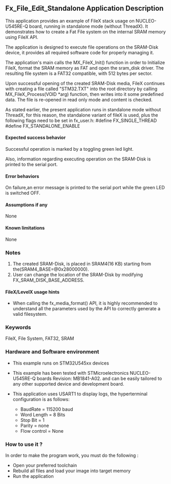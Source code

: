 
## <b>Fx_File_Edit_Standalone Application Description</b>

This application provides an example of FileX stack usage on NUCLEO-U545RE-Q board, running in standalone mode (without ThreadX). It demonstrates how to create a Fat File system on the internal SRAM memory using FileX API.

The application is designed to execute file operations on the SRAM-Disk device, it provides all required software code for properly managing it.

The application's main calls the MX_FileX_Init() function in order to Initialize FileX, format the SRAM memory as FAT and open the sram_disk driver. The resulting file system is a FAT32 compatible, with 512 bytes per sector.

Upon successful opening of the created SRAM-Disk media, FileX continues with creating a file called "STM32.TXT" into the root directory by calling MX_FileX_Process(VOID *arg) function, then writes into it some predefined data. The file is re-opened in read only mode and content is checked.


As stated earlier, the present application runs in standalone mode without ThreadX, for this reason, the standalone variant of fileX is used, plus the following flags need to be set in fx_user.h:
  #define FX_SINGLE_THREAD
  #define FX_STANDALONE_ENABLE

#### <b>Expected success behavior</b>

Successful operation is marked by a toggling green led light.

Also, information regarding executing operation on the SRAM-Disk is printed to the serial port.


#### <b>Error behaviors</b>

On failure,an error message is printed to the serial port while the green LED is switched OFF.

#### <b>Assumptions if any</b>
None

#### <b>Known limitations</b>
None

### <b>Notes</b>
 1. The created SRAM-Disk, is placed in SRAM4(16 KB) starting from the(SRAM4_BASE=@0x28000000).
 2. User can change the location of the SRAM-Disk by modifying FX_SRAM_DISK_BASE_ADDRESS.

#### <b>FileX/LevelX usage hints</b>

- When calling the fx_media_format() API, it is highly recommended to understand all the parameters used by the API to correctly generate a valid filesystem.

### <b>Keywords</b>

FileX, File System, FAT32, SRAM

### <b>Hardware and Software environment</b>

  - This example runs on STM32U545xx devices
  - This example has been tested with STMicroelectronics NUCLEO-U545RE-Q boards Revision: MB1841-A02.
    and can be easily tailored to any other supported device and development board.

  - This application uses USART1 to display logs, the hyperterminal configuration is as follows:

      - BaudRate = 115200 baud
      - Word Length = 8 Bits
      - Stop Bit = 1
      - Parity = none
      - Flow control = None


### <b>How to use it ?</b>

In order to make the program work, you must do the following :

 - Open your preferred toolchain
 - Rebuild all files and load your image into target memory
 - Run the application
